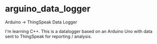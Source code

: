 # arguino_data_logger
Arduino -> ThingSpeak Data Logger

I'm learning C++. This is a datalogger based on an Arduino Uno with data sent to ThingSpeak for reporting / analysis.
